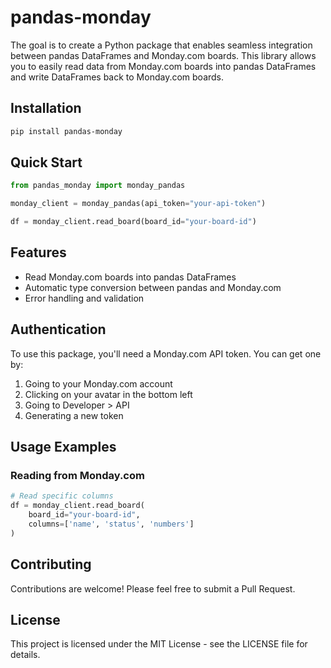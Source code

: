 # pandas-monday

The goal is to create a Python package that enables seamless integration between pandas DataFrames and Monday.com boards. This library allows you to easily read data from Monday.com boards into pandas DataFrames and write DataFrames back to Monday.com boards.

## Installation

```bash
pip install pandas-monday
```

## Quick Start

```python
from pandas_monday import monday_pandas

monday_client = monday_pandas(api_token="your-api-token")

df = monday_client.read_board(board_id="your-board-id")

```

## Features

- Read Monday.com boards into pandas DataFrames
- Automatic type conversion between pandas and Monday.com
- Error handling and validation

## Authentication

To use this package, you'll need a Monday.com API token. You can get one by:

1. Going to your Monday.com account
2. Clicking on your avatar in the bottom left
3. Going to Developer > API
4. Generating a new token

## Usage Examples

### Reading from Monday.com

```python
# Read specific columns
df = monday_client.read_board(
    board_id="your-board-id",
    columns=['name', 'status', 'numbers']
)
```

## Contributing

Contributions are welcome! Please feel free to submit a Pull Request.

## License

This project is licensed under the MIT License - see the LICENSE file for details.

